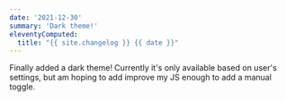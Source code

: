 ```yaml
---
date: '2021-12-30'
summary: 'Dark theme!'
eleventyComputed:
  title: "{{ site.changelog }} {{ date }}"
---
```


Finally added a dark theme! Currently it's only available based on user's settings, but am hoping to add improve my JS enough to add a manual toggle.
